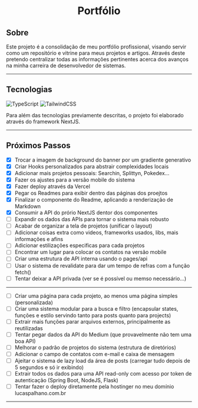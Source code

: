 <h1 align="center">Portfólio</h1>

## Sobre

Este projeto é a consolidação de meu portfólio profissional, visando servir como um repositório e vitrine para meus projetos e artigos. Através deste pretendo centralizar todas as informações pertinentes acerca dos avanços na minha carreira de desenvolvedor de sistemas.

---

## Tecnologias

<p align="left">
  <img src="https://img.shields.io/badge/TypeScript-007ACC?style=for-the-badge&logo=typescript&logoColor=white" alt="TypeScript" />
  <img src="https://img.shields.io/badge/Tailwind_CSS-38B2AC?style=for-the-badge&logo=tailwind-css&logoColor=white" alt="TailwindCSS"/>
</p>

Para além das tecnologias previamente descritas, o projeto foi elaborado através do framework NextJS.

---

## Próximos Passos

- [x] Trocar a imagem de background do banner por um gradiente generativo
- [x] Criar Hooks personalizados para abstrair complexidades locais
- [x] Adicionar mais projetos pessoais: Searchin, Splittyn, Pokedex...
- [x] Fazer os ajustes para a versão mobile do sistema
- [x] Fazer deploy através da Vercel
- [x] Pegar os Readmes para exibir dentro das páginas dos proejtos
- [x] Finalizar o componente do Readme, aplicando a renderização de Markdown
- [x] Consumir a API do prório NextJS dentor dos componentes
- [ ] Expandir os dados das APIs para tornar o sistema mais robusto
- [ ] Acabar de organizar a tela de projetos (unificar o layout)
- [ ] Adicionar coisas extra como videos, frameworks usados, libs, mais informações e afins
- [ ] Adicionar estilizações especificas para cada projetos
- [ ] Encontrar um lugar para colocar os contatos na versão mobile
- [ ] Criar uma estrutura de API interna usando o pages/api
- [ ] Usar o sistema de revalidate para dar um tempo de refras com a função fetch()
- [ ] Tentar deixar a API privada (ver se é possível ou memso necessário...)

---

- [ ] Criar uma página para cada projeto, ao menos uma página simples (personalizada)
- [ ] Criar uma sistema modular para a busca e filtro (encapsular states, funções e estilo servindo tanto para posts quanto para projects)
- [ ] Extrair mais funções parar arquivos externos, principalmente as reutilizadas
- [ ] Tentar pegar dados da API do Medium (que provavelmente não tem uma boa API)
- [ ] Melhorar o padrão de projetos do sistema (estrutura de diretórios)
- [ ] Adicionar o campo de contatos com e-mail e caixa de mensagem
- [ ] Ajeitar o sistema de lazy load da área de posts (carregar tudo depois de 5 segundos e só ir exibindo)
- [ ] Extrair todos os dados para uma API read-only com acesso por token de autenticação (Spring Boot, NodeJS, Flask)
- [ ] Tentar fazer o deploy diretamente pela hostinger no meu domínio lucaspalhano.com.br

---

<!-- ## Guia de Estilo

![Guia de estilos](./public/style-guide.png)

---

## Referência Visual

![Interface do Searchin](./public/searchin.png)

-->
